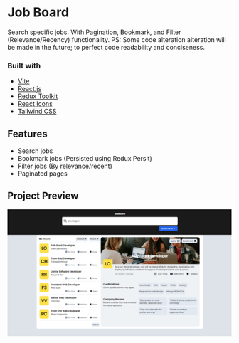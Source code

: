 # Job Board

Search specific jobs. With Pagination, Bookmark, and Filter (Relevance/Recency) functionality. PS: Some code alteration alteration will be made in the future; to perfect code readability and conciseness.

### Built with

- [Vite](https://vitejs.dev/)
- [React.js](https://react.dev/)
- [Redux Toolkit](https://redux-toolkit.js.org/)
- [React Icons](https://react-icons.github.io/react-icons/)
- [Tailwind CSS](https://tailwindcss.com/)

## Features
- Search jobs
- Bookmark jobs (Persisted using Redux Persit)
- Filter jobs (By relevance/recent)
- Paginated pages


## Project Preview

![Project Preview](/public/project-img/projectPreview.png)
